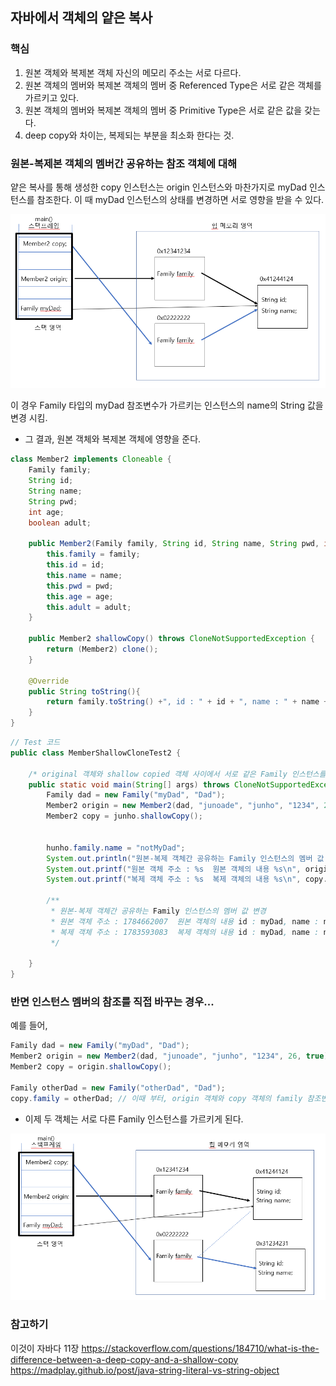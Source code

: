 
## 자바에서 객체의 얕은 복사


### 핵심 
1. 원본 객체와 복제본 객체 자신의 메모리 주소는 서로 다르다.
2. 원본 객체의 멤버와 복제본 객체의 멤버 중 Referenced Type은 서로 같은 객체를 가르키고 있다.
3. 원본 객체의 멤버와 복제본 객체의 멤버 중 Primitive Type은 서로 같은 값을 갖는다.
4. deep copy와 차이는, 복제되는 부분을 최소화 한다는 것.

### 원본-복제본 객체의 멤버간 공유하는 참조 객체에 대해
얕은 복사를 통해 생성한 copy 인스턴스는 origin 인스턴스와 마찬가지로 myDad 인스턴스를 참조한다.
이 때 myDad 인스턴스의 상태를 변경하면 서로 영향을 받을 수 있다.

![img.png](img.png)

이 경우 Family 타입의 myDad 참조변수가 가르키는 인스턴스의 name의 String 값을 변경 시킴.
- 그 결과, 원본 객체와 복제본 객체에 영향을 준다.

```java
class Member2 implements Cloneable {
    Family family;
    String id;
    String name;
    String pwd;
    int age;
    boolean adult;

    public Member2(Family family, String id, String name, String pwd, int age, boolean adult) {
        this.family = family;
        this.id = id;
        this.name = name;
        this.pwd = pwd;
        this.age = age;
        this.adult = adult;
    }

    public Member2 shallowCopy() throws CloneNotSupportedException {
        return (Member2) clone();
    }

    @Override
    public String toString(){
        return family.toString() +", id : " + id + ", name : " + name + ", pwd : " + pwd + " , age : " + age + ", adult : " + adult;
    }
}
```
```java
// Test 코드
public class MemberShallowCloneTest2 {

    /* original 객체와 shallow copied 객체 사이에서 서로 같은 Family 인스턴스를 공유하고 있다고 하자 */
    public static void main(String[] args) throws CloneNotSupportedException {
        Family dad = new Family("myDad", "Dad");
        Member2 origin = new Member2(dad, "junoade", "junho", "1234", 26, true);
        Member2 copy = junho.shallowCopy();


        hunho.family.name = "notMyDad";
        System.out.println("원본-복제 객체간 공유하는 Family 인스턴스의 멤버 값 변경 ");
        System.out.printf("원본 객체 주소 : %s  원본 객체의 내용 %s\n", origin.hashCode(), origin);
        System.out.printf("복제 객체 주소 : %s  복제 객체의 내용 %s\n", copy.hashCode(), copy);

        /**
         * 원본-복제 객체간 공유하는 Family 인스턴스의 멤버 값 변경
         * 원본 객체 주소 : 1784662007  원본 객체의 내용 id : myDad, name : notMyDad, id : junoade, name : junho, pwd : 1234 , age : 26, adult : true
         * 복제 객체 주소 : 1783593083  복제 객체의 내용 id : myDad, name : notMyDad, id : junoade, name : junho, pwd : 1234 , age : 26, adult : true
         */

    }
}
```

### 반면 인스턴스 멤버의 참조를 직접 바꾸는 경우...
예를 들어,
```java
Family dad = new Family("myDad", "Dad");
Member2 origin = new Member2(dad, "junoade", "junho", "1234", 26, true);
Member2 copy = origin.shallowCopy();

Family otherDad = new Family("otherDad", "Dad");
copy.family = otherDad; // 이때 부터, origin 객체와 copy 객체의 family 참조변수가 가르키는 family 인스턴스가 달라지게 됨.

```
- 이제 두 객체는 서로 다른 Family 인스턴스를 가르키게 된다.

![img_1.png](img_1.png)



### 참고하기
이것이 자바다 11장
https://stackoverflow.com/questions/184710/what-is-the-difference-between-a-deep-copy-and-a-shallow-copy
https://madplay.github.io/post/java-string-literal-vs-string-object
